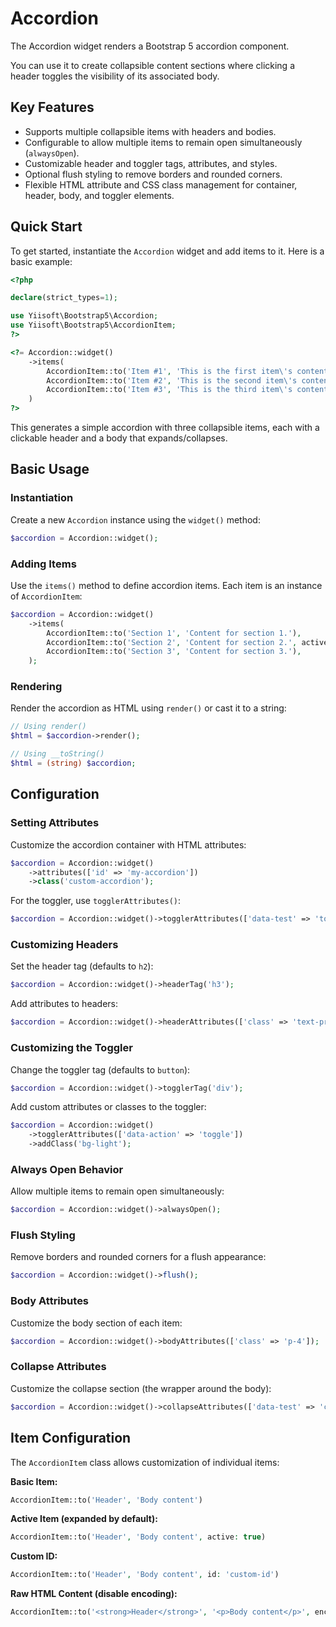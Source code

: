 # Accordion

The Accordion widget renders a Bootstrap 5 accordion component.

You can use it to create collapsible content sections where clicking a header toggles the visibility of its associated
body. 

## Key Features
- Supports multiple collapsible items with headers and bodies.
- Configurable to allow multiple items to remain open simultaneously (`alwaysOpen`).
- Customizable header and toggler tags, attributes, and styles.
- Optional flush styling to remove borders and rounded corners.
- Flexible HTML attribute and CSS class management for container, header, body, and toggler elements.

## Quick Start
To get started, instantiate the `Accordion` widget and add items to it. Here is a basic example:

```php
<?php

declare(strict_types=1);

use Yiisoft\Bootstrap5\Accordion;
use Yiisoft\Bootstrap5\AccordionItem;
?>

<?= Accordion::widget()
    ->items(
        AccordionItem::to('Item #1', 'This is the first item\'s content.'),
        AccordionItem::to('Item #2', 'This is the second item\'s content.'),
        AccordionItem::to('Item #3', 'This is the third item\'s content.'),
    )
?>
```

This generates a simple accordion with three collapsible items, each with a clickable header and a body that
expands/collapses.

## Basic Usage

### Instantiation
Create a new `Accordion` instance using the `widget()` method:

```php
$accordion = Accordion::widget();
```

### Adding Items
Use the `items()` method to define accordion items. Each item is an instance of `AccordionItem`:

```php
$accordion = Accordion::widget()
    ->items(
        AccordionItem::to('Section 1', 'Content for section 1.'),
        AccordionItem::to('Section 2', 'Content for section 2.', active: true),
        AccordionItem::to('Section 3', 'Content for section 3.'),
    );
```

### Rendering
Render the accordion as HTML using `render()` or cast it to a string:

```php
// Using render()
$html = $accordion->render();

// Using __toString()
$html = (string) $accordion;
```

## Configuration

### Setting Attributes
Customize the accordion container with HTML attributes:

```php
$accordion = Accordion::widget()
    ->attributes(['id' => 'my-accordion'])
    ->class('custom-accordion');
```

For the toggler, use `togglerAttributes()`:

```php
$accordion = Accordion::widget()->togglerAttributes(['data-test' => 'toggle']);
```

### Customizing Headers
Set the header tag (defaults to `h2`):

```php
$accordion = Accordion::widget()->headerTag('h3');
```

Add attributes to headers:

```php
$accordion = Accordion::widget()->headerAttributes(['class' => 'text-primary']);
```

### Customizing the Toggler
Change the toggler tag (defaults to `button`):

```php
$accordion = Accordion::widget()->togglerTag('div');
```

Add custom attributes or classes to the toggler:

```php
$accordion = Accordion::widget()
    ->togglerAttributes(['data-action' => 'toggle'])
    ->addClass('bg-light');
```

### Always Open Behavior
Allow multiple items to remain open simultaneously:

```php
$accordion = Accordion::widget()->alwaysOpen();
```

### Flush Styling
Remove borders and rounded corners for a flush appearance:

```php
$accordion = Accordion::widget()->flush();
```

### Body Attributes
Customize the body section of each item:

```php
$accordion = Accordion::widget()->bodyAttributes(['class' => 'p-4']);
```

### Collapse Attributes
Customize the collapse section (the wrapper around the body):

```php
$accordion = Accordion::widget()->collapseAttributes(['data-test' => 'collapse']);
```

## Item Configuration
The `AccordionItem` class allows customization of individual items:

**Basic Item:**

```php
AccordionItem::to('Header', 'Body content')
```

**Active Item (expanded by default):**

```php
AccordionItem::to('Header', 'Body content', active: true)
```

**Custom ID:**

```php
AccordionItem::to('Header', 'Body content', id: 'custom-id')
```

**Raw HTML Content (disable encoding):**

```php
AccordionItem::to('<strong>Header</strong>', '<p>Body content</p>', encodeHeader: false, encodeBody: false)
```

